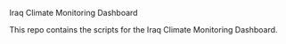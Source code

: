 Iraq Climate Monitoring Dashboard

This repo contains the scripts for the Iraq Climate Monitoring Dashboard. 
